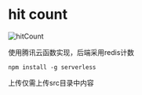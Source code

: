 # hit count

![hitCount](https://hitcount.itning.top?u=itning&r=hit-count)

使用腾讯云函数实现，后端采用redis计数

```shell
npm install -g serverless
```

上传仅需上传src目录中内容